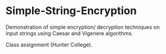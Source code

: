 # Simple-String-Encryption
<p>Demonstration of simple encryption/ decryption techniques on<br>
input strings using Caesar and Vigenere algorithms.</p>

<p>Class assignment (Hunter College).</>
